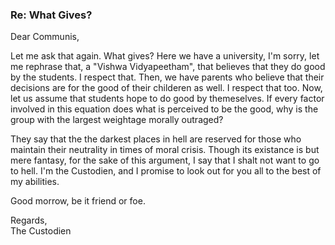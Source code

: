 ### Re: What Gives?
Dear Communis,

Let me ask that again. What gives? Here we have a university, I'm sorry, let me rephrase that, a "Vishwa Vidyapeetham", that believes that they do good by the students. I respect that. Then, we have parents who believe that their decisions are for the good of their childeren as well. I respect that too. Now, let us assume that students hope to do good by themeselves. If every factor involved in this equation does what is perceived to be the good, why is the group with the largest weightage morally outraged?

They say that the the darkest places in hell are reserved for those who maintain their neutrality in times of moral crisis. Though its existance is but mere fantasy, for the sake of this argument, I say that I shalt not want to go to hell. I'm the Custodien, and I promise to look out for you all to the best of my abilities. 

Good morrow, be it friend or foe.

Regards,  
The Custodien


 
